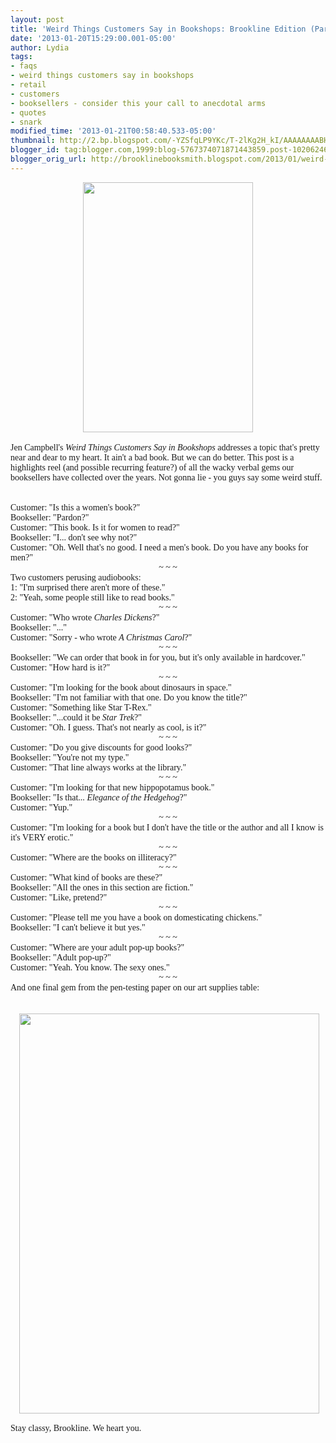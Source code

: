 ```yaml
---
layout: post
title: 'Weird Things Customers Say in Bookshops: Brookline Edition (Part 1?)'
date: '2013-01-20T15:29:00.001-05:00'
author: Lydia
tags:
- faqs
- weird things customers say in bookshops
- retail
- customers
- booksellers - consider this your call to anecdotal arms
- quotes
- snark
modified_time: '2013-01-21T00:58:40.533-05:00'
thumbnail: http://2.bp.blogspot.com/-YZSfqLP9YKc/T-2lKg2H_kI/AAAAAAAABHU/5b8jyJKl7uE/s72-c/tbm_bookshop-cover-front-v1.jpg
blogger_id: tag:blogger.com,1999:blog-5767374071871443859.post-1020624643385879184
blogger_orig_url: http://brooklinebooksmith.blogspot.com/2013/01/weird-things-customers-say-in-bookshops.html
---
```


<div class="separator" style="clear: both; text-align: center;"><a href="http://2.bp.blogspot.com/-YZSfqLP9YKc/T-2lKg2H_kI/AAAAAAAABHU/5b8jyJKl7uE/s1600/tbm_bookshop-cover-front-v1.jpg" imageanchor="1" style="margin-left: 1em; margin-right: 1em;"><img border="0" height="400" src="http://2.bp.blogspot.com/-YZSfqLP9YKc/T-2lKg2H_kI/AAAAAAAABHU/5b8jyJKl7uE/s400/tbm_bookshop-cover-front-v1.jpg" width="272" /></a></div><br /><span style="font-family: Georgia, &quot;Times New Roman&quot;, serif;">Jen Campbell's <i>Weird Things Customers Say in Bookshops</i> addresses a topic that's pretty near and dear to my heart. It ain't a bad book. But we can do better.&nbsp;This post&nbsp;is a highlights reel (and possible recurring feature?) of all the wacky verbal gems our booksellers have collected over the years. Not gonna lie&nbsp;- you guys say some weird stuff.</span><br /><span style="font-family: Georgia, &quot;Times New Roman&quot;, serif;"><br /></span><span style="font-family: Georgia, &quot;Times New Roman&quot;, serif;"><br /></span><span style="font-family: Georgia, &quot;Times New Roman&quot;, serif;">Customer: "Is this a women's book?"</span><br /><span style="font-family: Georgia, &quot;Times New Roman&quot;, serif;">Bookseller: "Pardon?"</span><br /><span style="font-family: Georgia, &quot;Times New Roman&quot;, serif;">Customer: "This book. Is it for women to read?"</span><br /><span style="font-family: Georgia, &quot;Times New Roman&quot;, serif;">Bookseller: "I... don't see why not?"</span><br /><span style="font-family: Georgia, &quot;Times New Roman&quot;, serif;">Customer: "Oh. Well that's no good. I need a men's book. Do you have any books for men?"</span><br /><div style="text-align: center;"><span style="font-family: Georgia, &quot;Times New Roman&quot;, serif;">~ ~&nbsp;~</span></div><div style="text-align: center;"></div><span style="font-family: Georgia, &quot;Times New Roman&quot;, serif;">Two customers perusing audiobooks:</span><br /><span style="font-family: Georgia, &quot;Times New Roman&quot;, serif;">1: "I'm surprised there aren't more of these."</span><br /><span style="font-family: Georgia, &quot;Times New Roman&quot;, serif;">2: "Yeah, some people still like to read books."</span><br /><div style="text-align: center;"><span style="font-family: Georgia, &quot;Times New Roman&quot;, serif;">~ ~ ~</span></div><div style="text-align: center;"></div><span style="font-family: Georgia, &quot;Times New Roman&quot;, serif;">Customer: "Who wrote <i>Charles Dickens</i>?"</span><br /><span style="font-family: Georgia, &quot;Times New Roman&quot;, serif;">Bookseller: "..."</span><br /><span style="font-family: Georgia, &quot;Times New Roman&quot;, serif;">Customer: "Sorry - who wrote <i>A Christmas Carol</i>?"</span><br /><div style="text-align: center;"><span style="font-family: Georgia, &quot;Times New Roman&quot;, serif;">~ ~ ~</span></div><span style="font-family: Georgia, &quot;Times New Roman&quot;, serif;">Bookseller: "We can order that book in for you, but it's only available in hardcover."</span><br /><span style="font-family: Georgia, &quot;Times New Roman&quot;, serif;">Customer: "How hard is it?"</span><br /><div style="text-align: center;"><span style="font-family: Georgia, &quot;Times New Roman&quot;, serif;">~ ~ ~</span></div><div style="text-align: center;"></div><span style="font-family: Georgia, &quot;Times New Roman&quot;, serif;">Customer: "I'm looking for the book about dinosaurs in space."</span><br /><span style="font-family: Georgia, &quot;Times New Roman&quot;, serif;">Bookseller: "I'm not familiar with that one. Do you know the title?"</span><br /><span style="font-family: Georgia, &quot;Times New Roman&quot;, serif;">Customer: "Something like Star T-Rex."</span><br /><span style="font-family: Georgia, &quot;Times New Roman&quot;, serif;">Bookseller: "...could it be <i>Star Trek</i>?"&nbsp;</span><br /><span style="font-family: Georgia, &quot;Times New Roman&quot;, serif;">Customer: "Oh. I guess. That's not nearly as cool, is it?"</span><br /><div style="text-align: center;"><span style="font-family: Georgia, &quot;Times New Roman&quot;, serif;">~ ~ ~</span></div><span style="font-family: Georgia, &quot;Times New Roman&quot;, serif;">Customer: "Do you give discounts for good looks?"</span><br /><span style="font-family: Georgia, &quot;Times New Roman&quot;, serif;">Bookseller: "You're not my type."</span><br /><span style="font-family: Georgia, &quot;Times New Roman&quot;, serif;">Customer: "That line always works at the library."</span><br /><div style="text-align: center;"><span style="font-family: Georgia, &quot;Times New Roman&quot;, serif;">~ ~ ~</span></div><span style="font-family: Georgia, &quot;Times New Roman&quot;, serif;">Customer: "I'm looking for that new hippopotamus book."</span><br /><span style="font-family: Georgia, &quot;Times New Roman&quot;, serif;">Bookseller: "Is that... <i>Elegance of the Hedgehog</i>?"</span><br /><span style="font-family: Georgia, &quot;Times New Roman&quot;, serif;">Customer: "Yup."</span><br /><div style="text-align: center;"><span style="font-family: Georgia, &quot;Times New Roman&quot;, serif;">~ ~ ~</span></div><span style="font-family: Georgia, &quot;Times New Roman&quot;, serif;">Customer: "I'm looking for a book but&nbsp;I don't have the title or the author and all I know is it's VERY erotic."</span><br /><div style="text-align: center;"><span style="font-family: Georgia, &quot;Times New Roman&quot;, serif;">~ ~ ~</span></div><div style="text-align: left;"><span style="font-family: Georgia, &quot;Times New Roman&quot;, serif;">Customer: "Where are the books on illiteracy?"</span></div><div style="text-align: center;"><span style="font-family: Georgia, &quot;Times New Roman&quot;, serif;"><span style="font-family: Georgia, &quot;Times New Roman&quot;, serif;">~ ~ ~</span></span></div><span style="font-family: Georgia, &quot;Times New Roman&quot;, serif;"></span><span style="font-family: Georgia, &quot;Times New Roman&quot;, serif;">Customer: "What kind of books are these?"</span><br /><div><span style="font-family: Georgia, &quot;Times New Roman&quot;, serif;">Bookseller: "All the ones in this section are fiction."</span><br /><span style="font-family: Georgia, &quot;Times New Roman&quot;, serif;">Customer: "Like, pretend?"</span><br /><div style="text-align: center;"><span style="font-family: Georgia, &quot;Times New Roman&quot;, serif;">~ ~ ~</span></div><div style="text-align: left;"><span style="font-family: Georgia;">Customer: "Please tell me you have a book on domesticating chickens." </span></div><div style="text-align: left;"><span style="font-family: Georgia;">Bookseller: "I can't believe it but yes."</span></div><div style="text-align: center;"><span style="font-family: Georgia, &quot;Times New Roman&quot;, serif;"><span style="font-family: Georgia, &quot;Times New Roman&quot;, serif;">~ ~ ~</span></span></div><span style="font-family: Georgia, &quot;Times New Roman&quot;, serif;"></span><span style="font-family: Georgia, &quot;Times New Roman&quot;, serif;">Customer: "Where are your adult pop-up books?"</span></div><div><span style="font-family: Georgia, &quot;Times New Roman&quot;, serif;">Bookseller: "Adult pop-up?"</span><br /><span style="font-family: Georgia, &quot;Times New Roman&quot;, serif;">Customer: "Yeah. You know. The sexy ones."</span><br /><div style="text-align: center;"><span style="font-family: Georgia, &quot;Times New Roman&quot;, serif;"><span style="font-family: Georgia, &quot;Times New Roman&quot;, serif;">~ ~ ~</span></span></div><div style="text-align: center;"><div style="text-align: left;"><span style="font-family: Georgia, &quot;Times New Roman&quot;, serif;">And one final gem from the pen-testing paper on our art supplies table:</span></div><div style="text-align: left;"><span style="font-family: Georgia, &quot;Times New Roman&quot;, serif;"><br /></span></div></div><span style="font-family: Georgia, &quot;Times New Roman&quot;, serif;"></span><br /><div style="text-align: center;"><div class="separator" style="clear: both; text-align: center;"><span style="font-family: Georgia, &quot;Times New Roman&quot;, serif;"><a href="http://3.bp.blogspot.com/-zM51D41lmNg/UPxRGCPpu3I/AAAAAAAAADA/86CL_Brh3Uw/s1600/photo+(4).JPG" imageanchor="1" style="margin-left: 1em; margin-right: 1em;"><img border="0" height="640" src="http://3.bp.blogspot.com/-zM51D41lmNg/UPxRGCPpu3I/AAAAAAAAADA/86CL_Brh3Uw/s640/photo+(4).JPG" width="480" /></a></span></div><span style="font-family: Georgia, &quot;Times New Roman&quot;, serif;"><br /></span></div><span style="font-family: Georgia, &quot;Times New Roman&quot;, serif;"></span><span style="font-family: Georgia, &quot;Times New Roman&quot;, serif;">Stay classy, Brookline. We heart you.</span></div>